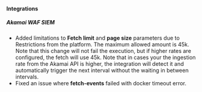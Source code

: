 #### Integrations

##### Akamai WAF SIEM

- Added limitations to **Fetch limit** and **page size** parameters due to Restrictions from the platform. The maximum allowed amount is 45k. Note that this change will not fail the execution, but if higher rates are configured, the fetch will use 45k. Note that in cases your the ingestion rate from the Akamai API is higher, the integration will detect it and automatically trigger the next interval without the waiting in between intervals.
- Fixed an issue where **fetch-events** failed with docker timeout error.
